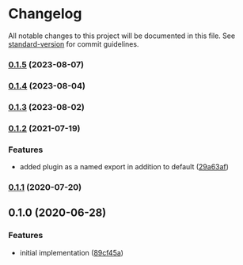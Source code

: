 # Changelog

All notable changes to this project will be documented in this file. See [standard-version](https://github.com/conventional-changelog/standard-version) for commit guidelines.

### [0.1.5](https://github.com/toolbuilder/rollup-plugin-commands/compare/v0.1.4...v0.1.5) (2023-08-07)

### [0.1.4](https://github.com/toolbuilder/rollup-plugin-commands/compare/v0.1.3...v0.1.4) (2023-08-04)

### [0.1.3](https://github.com/toolbuilder/rollup-plugin-commands/compare/v0.1.2...v0.1.3) (2023-08-02)

### [0.1.2](https://github.com/toolbuilder/rollup-plugin-commands/compare/v0.1.1...v0.1.2) (2021-07-19)


### Features

* added plugin as a named export in addition to default ([29a63af](https://github.com/toolbuilder/rollup-plugin-commands/commit/29a63af56105f188fa4dfd29b4a8f79c332e1730))

### [0.1.1](https://github.com/toolbuilder/rollup-plugin-commands/compare/v0.1.0...v0.1.1) (2020-07-20)

## 0.1.0 (2020-06-28)


### Features

* initial implementation ([89cf45a](https://github.com/toolbuilder/rollup-plugin-commands/commit/89cf45ae6efb4aa4f0d8b6f19432dc91b0cb9f4c))

